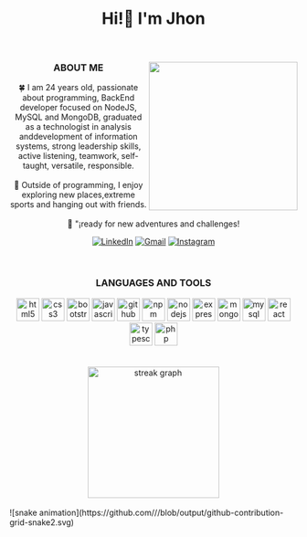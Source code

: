 <div align="center">
    <h1 align="center">Hi!👋 I'm Jhon</h1>
</div>  

<br clear="both">

<div align="center">
    
<img align="right" height="260" src="https://camo.githubusercontent.com/62da68eb62b1e5f175f7d1f0191dd89a653d7908feb22d37d4a0ab07365d6791/68747470733a2f2f6d656469612e67697068792e636f6d2f6d656469612f4d3967624264396e6244724f5475314d71782f67697068792e676966"  />

<h3 align="center">ABOUT ME</h3>

<p align="center">🍀 I am 24 years old, passionate about programming, BackEnd developer focused on NodeJS, MySQL and MongoDB, graduated as a technologist in analysis anddevelopment of information systems, strong leadership skills, active listening, teamwork, self-taught, versatile, responsible. <br><br>🚀 Outside of programming, I enjoy exploring new places,extreme sports and hanging out with friends.<br><br>💯 "¡ready for new adventures and challenges!</p>

[![LinkedIn](https://img.shields.io/badge/LinkedIn-%230077B5.svg?logo=linkedin&logoColor=white)](https://www.linkedin.com/in/jhonhernandez1899/)
[![Gmail](https://img.shields.io/static/v1?message=Gmail&logo=gmail&label=&color=D14836&logoColor=white)](mailto:jhonhernandez.1899@gmail.com)
[![Instagram](https://img.shields.io/static/v1?message=Instagram&logo=instagram&label=&color=E4405F&logoColor=white)](https://www.instagram.com/jhon._.hernandez/)

</div>

<br clear="both">

<div align="center">
    <h3>LANGUAGES AND TOOLS</h3>
    <img src="https://cdn.jsdelivr.net/gh/devicons/devicon/icons/html5/html5-original.svg" height="40" alt="html5 logo" />
    <img src="https://cdn.jsdelivr.net/gh/devicons/devicon/icons/css3/css3-original.svg" height="40" alt="css3 logo" />
    <img src="https://cdn.jsdelivr.net/gh/devicons/devicon/icons/bootstrap/bootstrap-original.svg" height="40" alt="bootstrap logo" />
    <img src="https://cdn.jsdelivr.net/gh/devicons/devicon/icons/javascript/javascript-original.svg" height="40" alt="javascript logo" />
    <img src="https://cdn.jsdelivr.net/gh/devicons/devicon/icons/github/github-original.svg" height="40" alt="github logo" />
    <img src="https://cdn.jsdelivr.net/gh/devicons/devicon/icons/npm/npm-original-wordmark.svg" height="40" alt="npm logo" />
    <img src="https://cdn.jsdelivr.net/gh/devicons/devicon/icons/nodejs/nodejs-original.svg" height="40" alt="nodejs logo" />
    <img src="https://cdn.jsdelivr.net/gh/devicons/devicon/icons/express/express-original.svg" height="40" alt="express logo" />
    <img src="https://cdn.jsdelivr.net/gh/devicons/devicon/icons/mongodb/mongodb-original.svg" height="40" alt="mongodb logo" />
    <img src="https://cdn.jsdelivr.net/gh/devicons/devicon/icons/mysql/mysql-original.svg" height="40" alt="mysql logo" />
    <img src="https://cdn.jsdelivr.net/gh/devicons/devicon/icons/react/react-original.svg" height="40" alt="react logo" />
    <img src="https://cdn.jsdelivr.net/gh/devicons/devicon/icons/typescript/typescript-original.svg" height="40" alt="typescript logo" />
    <img src="https://cdn.jsdelivr.net/gh/devicons/devicon/icons/php/php-original.svg" height="40" alt="php logo" />
</div>

<br clear="both">
<br clear="both">

<div align="center">
    <img src="https://streak-stats.demolab.com?user=JhonHernandezz&locale=en&mode=weekly&theme=blue-green&hide_border=true&border_radius=0&order=3" height="230" alt="streak graph" />
</div>

<br clear="both">

<picture>
    ![snake animation](https://github.com/<JhonHernandezz>/<JhonHernandezz>/blob/output/github-contribution-grid-snake2.svg)
</picture>
